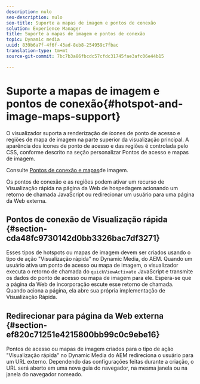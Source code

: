 ```yaml
---
description: nulo
seo-description: nulo
seo-title: Suporte a mapas de imagem e pontos de conexão
solution: Experience Manager
title: Suporte a mapas de imagem e pontos de conexão
topic: Dynamic media
uuid: 839b6a7f-4f6f-43ad-8eb8-254959c7fbac
translation-type: tm+mt
source-git-commit: 7bc7b3a86fbcdc57cfdc31745fae3afc06e44b15

---
```



# Suporte a mapas de imagem e pontos de conexão{#hotspot-and-image-maps-support}

O visualizador suporta a renderização de ícones de ponto de acesso e regiões de mapa de imagem na parte superior da visualização principal. A aparência dos ícones de ponto de acesso e das regiões é controlada pelo CSS, conforme descrito na seção personalizar Pontos de acesso e mapas de imagem.

Consulte [Pontos de conexão e mapas](../../c-html5-aem-asset-viewers/c-html5-aem-carousel/c-html5-aem-carousel-customizingviewer/r-html5-aem-carousel-customize-hotspots-imagemaps.md#reference-2ac3cc414ef2467390bf53145f1d8d74)de imagem.

Os pontos de conexão e as regiões podem ativar um recurso de Visualização rápida na página da Web de hospedagem acionando um retorno de chamada JavaScript ou redirecionar um usuário para uma página da Web externa.

## Pontos de conexão de Visualização rápida {#section-cda48fc9730142d0bb3326bac7df3271}

Esses tipos de hotspots ou mapas de imagem devem ser criados usando o tipo de ação &quot;Visualização rápida&quot; no Dynamic Media, do AEM. Quando um usuário ativa um ponto de acesso ou mapa de imagem, o visualizador executa o retorno de chamada do `quickViewActivate` JavaScript e transmite os dados do ponto de acesso ou mapa de imagem para ele. Espera-se que a página da Web de incorporação escute esse retorno de chamada. Quando aciona a página, ela abre sua própria implementação de Visualização Rápida.

## Redirecionar para página da Web externa {#section-ef820c71251e4215800bb99c0c9ebe16}

Pontos de acesso ou mapas de imagem criados para o tipo de ação &quot;Visualização rápida&quot; no Dynamic Media do AEM redireciona o usuário para um URL externo. Dependendo das configurações feitas durante a criação, o URL será aberto em uma nova guia do navegador, na mesma janela ou na janela do navegador nomeado.
